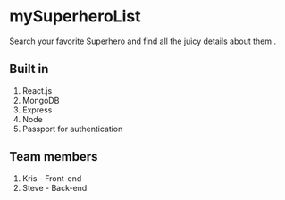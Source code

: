 # mySuperheroList
Search your favorite Superhero and find all the juicy details about them .


## Built in

1. React.js
2. MongoDB
3. Express
4. Node
5. Passport for authentication

## Team members

1. Kris - Front-end
2. Steve - Back-end
